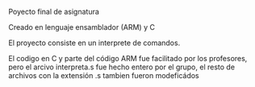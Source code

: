 Poyecto final de asignatura

Creado en lenguaje ensamblador (ARM) y C

El proyecto consiste en un interprete de comandos.

El codigo en C y parte del código ARM fue facilitado por los profesores, pero el arcivo interpreta.s fue hecho entero por el grupo,
el resto de archivos con la extensión .s tambien fueron modeficádos